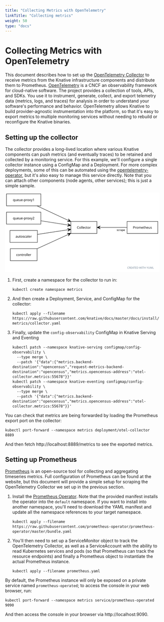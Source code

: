 ```yaml
---
title: "Collecting Metrics with OpenTelemetry"
linkTitle: "Collecting metrics"
weight: 50
type: "docs"
---
```


# Collecting Metrics with OpenTelemetry

This document describes how to set up the
[OpenTelemetry Collector](https://opentelemetry.io/docs/collector/) to receive
metrics from the Knative infrastructure components and distribute them to
Prometheus. [OpenTelemetry](https://opentelemetry.io/) is a CNCF an
observability framework for cloud-native software. The project provides a
collection of tools, APIs, and SDKs. You use it to instrument, generate,
collect, and export telemetry data (metrics, logs, and traces) for analysis in
order to understand your software's performance and behavior. OpenTelemetry
allows Knative to build provider-agnostic instrumentation into the platform, so
that it's easy to export metrics to multiple monitoring services without
needing to rebuild or reconfigure the Knative binaries.

## Setting up the collector

The collector provides a long-lived location where various Knative components
can push metrics (and eventually traces) to be retained and collected by a
monitoring service. For this example, we'll configure a single collector
instance using a ConfigMap and a Deployment. For more complex deployments, some
of this can be automated using the
[opentelemetry-operator](https://github.com/open-telemetry/opentelemetry-operator),
but it's also easy to manage this service directly. Note that you can attach
other components (node agents, other services); this is just a simple sample.

![Diagram of components reporting to collector, which is scraped by Prometheus](./system-diagram.svg)

<!-- yuml.me UML rendering of:
[queue-proxy1]->[Collector]
[queue-proxy2]->[Collector]
[autoscaler]->[Collector]
[controller]->[Collector]
[Collector]<-scrape[Prometheus]
-->

1. First, create a namespace for the collector to run in:

   ```shell
   kubectl create namespace metrics
   ```

1. And then create a Deployment, Service, and ConfigMap for the collector:

   ```shell
   kubectl apply --filename https://raw.githubusercontent.com/knative/docs/master/docs/install/collecting-metrics/collector.yaml
   ```

1. Finally, update the `config-observability` ConfigMap in Knative Serving and
   Eventing
   ```shell
   kubectl patch --namespace knative-serving configmap/config-observability \
     --type merge \
     --patch '{"data":{"metrics.backend-destination":"opencensus","request-metrics-backend-destination":"opencensus","metrics.opencensus-address":"otel-collector.metrics:55678"}}'
   kubectl patch --namespace knative-eventing configmap/config-observability \
     --type merge \
     --patch '{"data":{"metrics.backend-destination":"opencensus","metrics.opencensus-address":"otel-collector.metrics:55678"}}'
   ```

You can check that metrics are being forwarded by loading the Prometheus export
port on the collector:

```shell
kubectl port-forward --namespace metrics deployment/otel-collector 8889
```

And then fetch http://localhost:8889/metrics to see the exported metrics.

## Setting up Prometheus

[Prometheus](https://prometheus.io/) is an open-source tool for collecting and
aggregating timeseries metrics. Full configuration of Prometheus can be found at
the website, but this document will provide a simple setup for scraping the
OpenTelemetry Collector we set up in the previous section.

1. Install the
   [Prometheus Operator](https://github.com/prometheus-operator/prometheus-operator).
   Note that the provided manifest installs the operator into the `default`
   namespace. If you want to install into another namespace, you'll need to
   download the YAML manifest and update all the namespace references to your
   target namespace.

   ```shell
   kubectl apply --filename https://raw.githubusercontent.com/prometheus-operator/prometheus-operator/master/bundle.yaml
   ```

1. You'll then need to set up a ServiceMonitor object to track the OpenTelemetry
   Collector, as well as a ServiceAccount with the ability to read Kubernetes
   services and pods (so that Prometheus can track the resource endpoints) and
   finally a Prometheus object to instantiate the actual Prometheus instance.

   ```shell
   kubectl apply --filename prometheus.yaml
   ```

By default, the Prometheus instance will only be exposed on a private service
named `prometheus-operated`; to access the console in your web browser, run:

```shell
kubectl port-forward --namespace metrics service/prometheus-operated 9090
```

And then access the console in your browser via http://localhost:9090.
